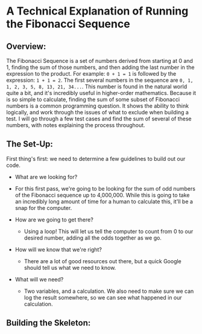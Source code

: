 # A Technical Explanation of Running the Fibonacci Sequence

Overview:
--------------------------------------------

The Fibonacci Sequence is a set of numbers derived from starting at 0 and 1, finding the sum of those numbers, and then adding the last number in the expression to the product. For example:
`0 + 1 = 1` is followed by the expression: `1 + 1 = 2`. The first several numbers in the sequence are `0, 1, 1, 2, 3, 5, 8, 13, 21, 34...`.
This number is found in the natural world quite a bit, and it's incredibly useful in higher-order mathematics. Because it is so simple to calculate, finding the sum of some subset of Fibonacci numbers is a common programming question. It shows the ability to think logically, and work through the issues of what to exclude when building a test. I will go through a few test cases and find the sum of several of these numbers, with notes explaining the process throughout.

The Set-Up:
---------------------------------

First thing's first: we need to determine a few guidelines to build out our code.

* What are we looking for?  

 * For this first pass, we're going to be looking for the sum of odd numbers of the Fibonacci sequence up to 4,000,000. While this is going to take an incredibly long amount of time for a human to calculate this, it'll be a snap for the computer.  


* How are we going to get there?  

   * Using a loop! This will let us tell the computer to count from 0 to our desired number, adding all the odds together as we go.  


* How will we know that we're right?

   * There are a lot of good resources out there, but a quick Google should tell us what we need to know.


*  What will we need?

   * Two variables, and a calculation. We also need to make sure we can log the result somewhere, so we can see what happened in our calculation.

Building the Skeleton:
---

